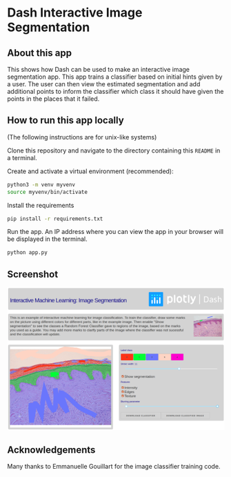 # Dash Interactive Image Segmentation

## About this app

This shows how Dash can be used to make an interactive image segmentation app.
This app trains a classifier based on initial hints given by a user. The user
can then view the estimated segmentation and add additional points to inform the
classifier which class it should have given the points in the places that it
failed.

## How to run this app locally

(The following instructions are for unix-like systems)

Clone this repository and navigate to the directory containing this `README` in
a terminal.

Create and activate a virtual environment (recommended):

```bash
python3 -m venv myvenv
source myvenv/bin/activate
```

Install the requirements

```bash
pip install -r requirements.txt
```

Run the app. An IP address where you can view the app in your browser will be
displayed in the terminal.

```bash
python app.py
```

## Screenshot

![Screenshot of app](assets/screenshot.png)

## Acknowledgements

Many thanks to Emmanuelle Gouillart for the image classifier training code.

